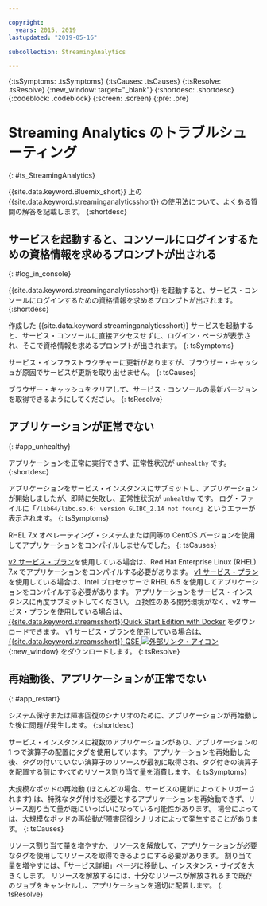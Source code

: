 ```yaml
---

copyright:
  years: 2015, 2019
lastupdated: "2019-05-16"

subcollection: StreamingAnalytics

---
```


<!-- Attribute definitions -->
{:tsSymptoms: .tsSymptoms}
{:tsCauses: .tsCauses}
{:tsResolve: .tsResolve}
{:new_window: target="_blank"}
{:shortdesc: .shortdesc}
{:codeblock: .codeblock}
{:screen: .screen}
{:pre: .pre}

# Streaming Analytics のトラブルシューティング
{: #ts_StreamingAnalytics}

{{site.data.keyword.Bluemix_short}} 上の {{site.data.keyword.streaminganalyticsshort}} の使用法について、よくある質問の解答を記載します。
{:shortdesc}

## サービスを起動すると、コンソールにログインするための資格情報を求めるプロンプトが出される
{: #log_in_console}

{{site.data.keyword.streaminganalyticsshort}} を起動すると、サービス・コンソールにログインするための資格情報を求めるプロンプトが出されます。
{:shortdesc}

作成した {{site.data.keyword.streaminganalyticsshort}} サービスを起動すると、サービス・コンソールに直接アクセスせずに、ログイン・ページが表示され、そこで資格情報を求めるプロンプトが出されます。
{: tsSymptoms}

サービス・インフラストラクチャーに更新がありますが、ブラウザー・キャッシュが原因でサービスが更新を取り出せません。
{: tsCauses}

ブラウザー・キャッシュをクリアして、サービス・コンソールの最新バージョンを取得できるようにしてください。
{: tsResolve}

## アプリケーションが正常でない
{: #app_unhealthy}

アプリケーションを正常に実行できず、正常性状況が `unhealthy` です。
{:shortdesc}

アプリケーションをサービス・インスタンスにサブミットし、アプリケーションが開始しましたが、即時に失敗し、正常性状況が `unhealthy` です。 ログ・ファイルに「`/lib64/libc.so.6: version GLIBC_2.14 not found`」というエラーが表示されます。
{: tsSymptoms}

RHEL 7.x オペレーティング・システムまたは同等の CentOS バージョンを使用してアプリケーションをコンパイルしませんでした。
{: tsCauses}

[v2 サービス・プラン](/docs/services/StreamingAnalytics?topic=StreamingAnalytics-service_plans#service_plans)を使用している場合は、Red Hat Enterprise Linux (RHEL) 7.x でアプリケーションをコンパイルする必要があります。 [v1 サービス・プラン](/docs/services/StreamingAnalytics?topic=StreamingAnalytics-service_plans#service_plans)を使用している場合は、Intel プロセッサーで RHEL 6.5 を使用してアプリケーションをコンパイルする必要があります。 アプリケーションをサービス・インスタンスに再度サブミットしてください。 互換性のある開発環境がなく、v2 サービス・プランを使用している場合は、[{{site.data.keyword.streamsshort}}Quick Start Edition with Docker](https://www-01.ibm.com/marketing/iwm/iwm/web/preLogin.do?source=swg-ibmistvi) をダウンロードできます。 v1 サービス・プランを使用している場合は、[{{site.data.keyword.streamsshort}} QSE ![外部リンク・アイコン](../../icons/launch-glyph.svg "外部リンク・アイコン")](http://ibmstreams.github.io/streamsx.documentation/docs/4.3/qse-intro/){:new_window} をダウンロードします。
{: tsResolve}

## 再始動後、アプリケーションが正常でない
{: #app_restart}

システム保守または障害回復のシナリオのために、アプリケーションが再始動した後に問題が発生します。
{:shortdesc}

サービス・インスタンスに複数のアプリケーションがあり、アプリケーションの 1 つで演算子の配置にタグを使用しています。 アプリケーションを再始動した後、タグの付いていない演算子のリソースが最初に取得され、タグ付きの演算子を配置する前にすべてのリソース割り当て量を消費します。
{: tsSymptoms}

大規模なポッドの再始動 (ほとんどの場合、サービスの更新によってトリガーされます) は、特殊なタグ付けを必要とするアプリケーションを再始動できず、リソース割り当て量が既にいっぱいになっている可能性があります。 場合によっては、大規模なポッドの再始動が障害回復シナリオによって発生することがあります。
{: tsCauses}

リソース割り当て量を増やすか、リソースを解放して、アプリケーションが必要なタグを使用してリソースを取得できるようにする必要があります。 割り当て量を増やすには、「サービス詳細」ページに移動し、インスタンス・サイズを大きくします。 リソースを解放するには、十分なリソースが解放されるまで既存のジョブをキャンセルし、アプリケーションを適切に配置します。
{: tsResolve}
